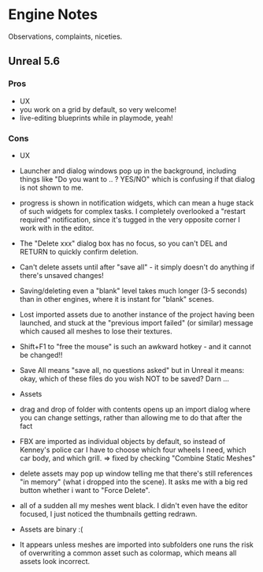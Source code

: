 ﻿# Engine Notes

Observations, complaints, niceties.


## Unreal 5.6


### Pros

- UX
- you work on a grid by default, so very welcome!
- live-editing blueprints while in playmode, yeah!

### Cons

- UX
- Launcher and dialog windows pop up in the background, including things like "Do you want to .. ?  YES/NO" which is confusing if that dialog is not shown to me.
- progress is shown in notification widgets, which can mean a huge stack of such widgets for complex tasks. I completely overlooked a "restart required" notification, since it's tugged in the very opposite corner I work with in the editor.
- The "Delete xxx" dialog box has no focus, so you can't DEL and RETURN to quickly confirm deletion.
- Can't delete assets until after "save all" - it simply doesn't do anything if there's unsaved changes!
- Saving/deleting even a "blank" level takes much longer (3-5 seconds) than in other engines, where it is instant for "blank" scenes.
- Lost imported assets due to another instance of the project having been launched, and stuck at the "previous import failed" (or similar) message which caused all meshes to lose their textures.
- Shift+F1 to "free the mouse" is such an awkward hotkey - and it cannot be changed!!
- Save All means "save all, no questions asked" but in Unreal it means: okay, which of these files do you wish NOT to be saved? Darn ...

- Assets
- drag and drop of folder with contents opens up an import dialog where you can change settings, rather than allowing me to do that after the fact
- FBX are imported as individual objects by default, so instead of Kenney's police car I have to choose which four wheels I need, which car body, and which grill. => fixed by checking "Combine Static Meshes"
- delete assets may pop up window telling me that there's still references "in memory" (what i dropped into the scene). It asks me with a big red button whether i want to "Force Delete".
- all of a sudden all my meshes went black. I didn't even have the editor focused, I just noticed the thumbnails getting redrawn.
- Assets are binary :(
- It appears unless meshes are imported into subfolders one runs the risk of overwriting a common asset such as colormap, which means all assets look incorrect.
